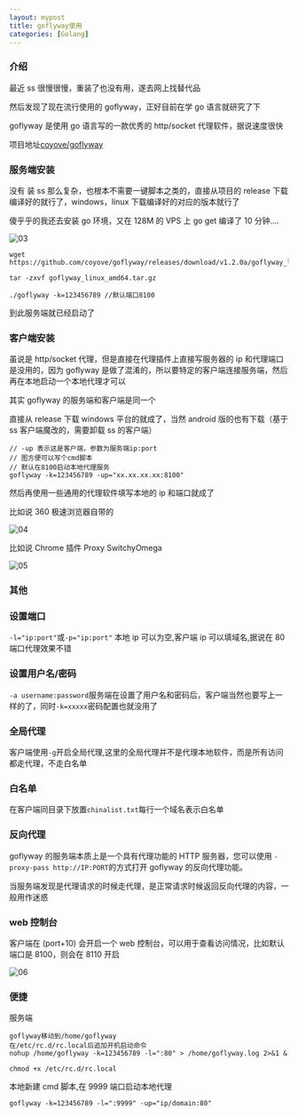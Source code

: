 ```yaml
---
layout: mypost
title: goflyway使用
categories: [Golang]
---
```


### 介绍

最近 ss 很慢很慢，重装了也没有用，遂去网上找替代品

然后发现了现在流行使用的 goflyway，正好目前在学 go 语言就研究了下

goflyway 是使用 go 语言写的一款优秀的 http/socket 代理软件，据说速度很快

项目地址[coyove/goflyway](https://github.com/coyove/goflyway)

### 服务端安装

没有 装 ss 那么复杂，也根本不需要一键脚本之类的，直接从项目的 release 下载编译好的就行了，windows，linux 下载编译好的对应的版本就行了

傻乎乎的我还去安装 go 环境，又在 128M 的 VPS 上 go get 编译了 10 分钟....

![03](03.png)

```
wget https://github.com/coyove/goflyway/releases/download/v1.2.0a/goflyway_linux_amd64.tar.gz

tar -zxvf goflyway_linux_amd64.tar.gz

./goflyway -k=123456789 //默认端口8100
```

到此服务端就已经启动了

### 客户端安装

虽说是 http/socket 代理，但是直接在代理插件上直接写服务器的 ip 和代理端口是没用的，因为 goflyway 是做了混淆的，所以要特定的客户端连接服务端，然后再在本地启动一个本地代理才可以

其实 goflyway 的服务端和客户端是同一个

直接从 release 下载 windows 平台的就成了，当然 android 版的也有下载（基于 ss 客户端魔改的，需要卸载 ss 的客户端）

```
// -up 表示这是客户端，参数为服务端ip:port
// 图方便可以写个cmd脚本
// 默认在8100启动本地代理服务
goflyway -k=123456789 -up="xx.xx.xx.xx:8100"
```

然后再使用一些通用的代理软件填写本地的 ip 和端口就成了

比如说 360 极速浏览器自带的

![04](04.png)

比如说 Chrome 插件 Proxy SwitchyOmega

![05](05.png)

### 其他

### 设置端口

`-l="ip:port"`或`-p="ip:port"` 本地 ip 可以为空,客户端 ip 可以填域名,据说在 80 端口代理效果不错

### 设置用户名/密码

`-a username:password`服务端在设置了用户名和密码后，客户端当然也要写上一样的了，同时`-k=xxxxx`密码配置也就没用了

### 全局代理

客户端使用`-g`开启全局代理,这里的全局代理并不是代理本地软件，而是所有访问都走代理，不走白名单

### 白名单

在客户端同目录下放置`chinalist.txt`每行一个域名表示白名单

### 反向代理

goflyway 的服务端本质上是一个具有代理功能的 HTTP 服务器，您可以使用 `-proxy-pass http://IP:PORT`的方式打开 goflyway 的反向代理功能。

当服务端发现是代理请求的时候走代理，是正常请求时候返回反向代理的内容，一般用作迷惑

### web 控制台

客户端在 (port+10) 会开启一个 web 控制台，可以用于查看访问情况，比如默认端口是 8100，则会在 8110 开启

![06](06.png)

### 便捷

服务端

```
goflyway移动到/home/goflyway
在/etc/rc.d/rc.local后追加开机启动命令
nohup /home/goflyway -k=123456789 -l=":80" > /home/goflyway.log 2>&1 &

chmod +x /etc/rc.d/rc.local
```

本地新建 cmd 脚本,在 9999 端口启动本地代理

```
goflyway -k=123456789 -l=":9999" -up="ip/domain:80"
```
